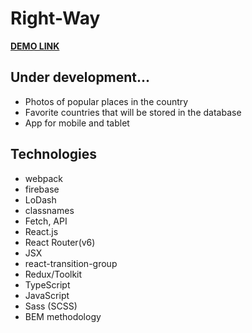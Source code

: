 # Right-Way

**[DEMO LINK](https://barantarasnew.github.io/Right-Way/)**

## **Under development...**
+ Photos of popular places in the country
+ Favorite countries that will be stored in the database
+ App for mobile and tablet

## **Technologies**
+ webpack
+ firebase
+ LoDash
+ classnames
+ Fetch, API
+ React.js
+ React Router(v6)
+ JSX
+ react-transition-group
+ Redux/Toolkit
+ TypeScript
+ JavaScript
+ Sass (SCSS)
+ BEM methodology
